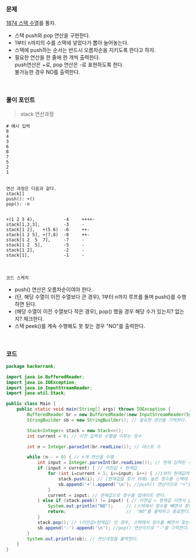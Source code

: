### 문제
[1874 스택 수열](https://www.acmicpc.net/problem/1874)를 풀자. <br>
+ 스택 push와 pop 연산을 구현한다.
+ 1부터 n까지의 수를 스택에 넣었다가 뽑아 늘어놓는다.
+ 스택에 push하는 순서는 반드시 오름차순을 지키도록 한다고 하자.
+ 필요한 연산을 한 줄에 한 개씩 출력한다. <br> push연산은 +로, pop 연산은 -로 표현하도록 한다.  <br> 불가능한 경우 NO를 출력한다. 

<br>

### 풀이 포인트
> stack 연산과정

```
# 예시 입력
8
4
3
6
8
7
5
2
1


연산 과정은 다음과 같다.
stack[]
push(): +() 
pop(): -n 


+(1 2 3 4),           -4     ++++-
stack[1,2,3],         -3     -
stack[1 2],   +(5 6)  -6     ++-
stack[1 2 5], +(7,8)  -8     ++-
stack[1 2  5  7],     -7     - 
stack[1 2  5],        -5     -
stack[1 2],           -2     -
stack[1],             -1     -
```

<br>
    
`코드 스케치` <br>
+ push() 연산은 오름차순이여야 한다.
+ (단, 해당 수열이 이전 수열보다 큰 경우), 1부터 n까지 루프를 돌며  push()를 수행하면 된다. 
+ (해당 수열이 이전 수열보다 작은 경우), pop() 했을 경우 해당 수가 있는지? 없는지? 체크한다.
+ 스택 peek()를 계속 수행해도 못 찾는 경우 "NO"를 출력한다.

<br>

### 코드
```java
package hackerrank;

import java.io.BufferedReader;
import java.io.IOException;
import java.io.InputStreamReader;
import java.util.Stack;

public class Main {
    public static void main(String[] args) throws IOException {
        BufferedReader br = new BufferedReader(new InputStreamReader(System.in));
        StringBuilder sb = new StringBuilder(); // 필요한 연산을 기억한다.

        Stack<Integer> stack = new Stack<>();
        int current = 0; // 이전 입력된 수열을 이루는 정수

        int n = Integer.parseInt(br.readLine()); // 테스트 수

        while (n-- > 0) { // n개 연산을 수행
            int input = Integer.parseInt(br.readLine()); // 현재 입력된 수열을 이루는 정수
            if (input > current) { // 이전값 < 현재값
                for (int i=current + 1; i<=input; i++) { //1부터 현재값까지 오름차순으로 찾는다.
                    stack.push(i); // (현재값을 찾기 위해) 높은 정수를 스택에 담는다.
                    sb.append('+').append('\n'); //push() 연산이므로 "+"를 기억한다. 
                }
                current = input; // 현재값으로 정수를 업데이트 한다.
            } else if (stack.peek() != input) { // 이전값 > 현재값 이면서 peek() 했을 때 값을 못 찾은 경우, 
                System.out.println("NO");     // (스택에서 정수를 빼면서 찾았을 때 없는 경우)
                return;                       //  "NO"를 출력하고 종료한다.
            }
            stack.pop(); // (이전값>현재값) 인 경우, 스택에서 정수를 빼면서 찾는다.
            sb.append('-').append('\n'); //pop() 연산이므로 "-"를 기억한다.
        }
        System.out.println(sb); // 연산과정을 출력한다.
    }
}
```
